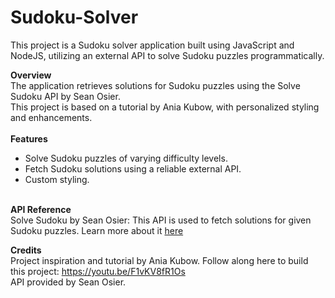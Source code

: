# Sudoku-Solver
This project is a Sudoku solver application built using JavaScript and NodeJS, utilizing an external API to solve Sudoku puzzles programmatically.

<b>Overview</b>
<br>
The application retrieves solutions for Sudoku puzzles using the Solve Sudoku API by Sean Osier. 
<br>
This project is based on a tutorial by Ania Kubow, with personalized styling and enhancements.
<br>
<br>
<b>Features</b>
<ul>
  <li>Solve Sudoku puzzles of varying difficulty levels.</li>
  <li>Fetch Sudoku solutions using a reliable external API.</li>
  <li>Custom styling.</li>
</ul>
<br>
<b>API Reference</b>
<br>
Solve Sudoku by Sean Osier: This API is used to fetch solutions for given Sudoku puzzles. Learn more about it <a href="https://rapidapi.com/sosier/api/solve-sudoku">here</a>
<br>

<b>Credits</b>
<br>
Project inspiration and tutorial by Ania Kubow. Follow along here to build this project: https://youtu.be/F1vKV8fR1Os
<br>
API provided by Sean Osier.
